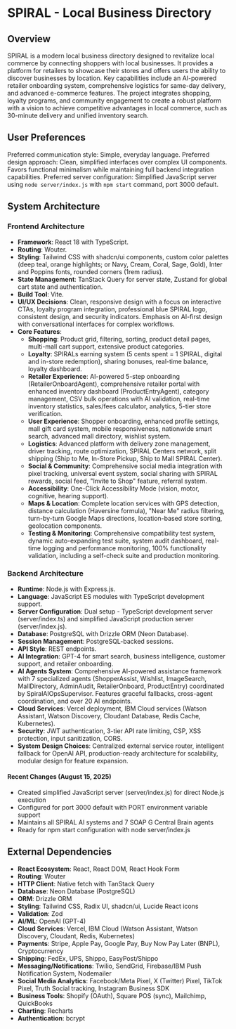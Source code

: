 # SPIRAL - Local Business Directory

## Overview
SPIRAL is a modern local business directory designed to revitalize local commerce by connecting shoppers with local businesses. It provides a platform for retailers to showcase their stores and offers users the ability to discover businesses by location. Key capabilities include an AI-powered retailer onboarding system, comprehensive logistics for same-day delivery, and advanced e-commerce features. The project integrates shopping, loyalty programs, and community engagement to create a robust platform with a vision to achieve competitive advantages in local commerce, such as 30-minute delivery and unified inventory search.

## User Preferences
Preferred communication style: Simple, everyday language.
Preferred design approach: Clean, simplified interfaces over complex UI components. Favors functional minimalism while maintaining full backend integration capabilities.
Preferred server configuration: Simplified JavaScript server using `node server/index.js` with `npm start` command, port 3000 default.

## System Architecture

### Frontend Architecture
- **Framework**: React 18 with TypeScript.
- **Routing**: Wouter.
- **Styling**: Tailwind CSS with shadcn/ui components, custom color palettes (deep teal, orange highlights; or Navy, Cream, Coral, Sage, Gold), Inter and Poppins fonts, rounded corners (1rem radius).
- **State Management**: TanStack Query for server state, Zustand for global cart state and authentication.
- **Build Tool**: Vite.
- **UI/UX Decisions**: Clean, responsive design with a focus on interactive CTAs, loyalty program integration, professional blue SPIRAL logo, consistent design, and security indicators. Emphasis on AI-first design with conversational interfaces for complex workflows.
- **Core Features**:
    - **Shopping**: Product grid, filtering, sorting, product detail pages, multi-mall cart support, extensive product categories.
    - **Loyalty**: SPIRALs earning system (5 cents spent = 1 SPIRAL, digital and in-store redemption), sharing bonuses, real-time balance, loyalty dashboard.
    - **Retailer Experience**: AI-powered 5-step onboarding (RetailerOnboardAgent), comprehensive retailer portal with enhanced inventory dashboard (ProductEntryAgent), category management, CSV bulk operations with AI validation, real-time inventory statistics, sales/fees calculator, analytics, 5-tier store verification.
    - **User Experience**: Shopper onboarding, enhanced profile settings, mall gift card system, mobile responsiveness, nationwide smart search, advanced mall directory, wishlist system.
    - **Logistics**: Advanced platform with delivery zone management, driver tracking, route optimization, SPIRAL Centers network, split shipping (Ship to Me, In-Store Pickup, Ship to Mall SPIRAL Center).
    - **Social & Community**: Comprehensive social media integration with pixel tracking, universal event system, social sharing with SPIRAL rewards, social feed, "Invite to Shop" feature, referral system.
    - **Accessibility**: One-Click Accessibility Mode (vision, motor, cognitive, hearing support).
    - **Maps & Location**: Complete location services with GPS detection, distance calculation (Haversine formula), "Near Me" radius filtering, turn-by-turn Google Maps directions, location-based store sorting, geolocation components.
    - **Testing & Monitoring**: Comprehensive compatibility test system, dynamic auto-expanding test suite, system audit dashboard, real-time logging and performance monitoring, 100% functionality validation, including a self-check suite and production monitoring.

### Backend Architecture
- **Runtime**: Node.js with Express.js.
- **Language**: JavaScript ES modules with TypeScript development support.
- **Server Configuration**: Dual setup - TypeScript development server (server/index.ts) and simplified JavaScript production server (server/index.js).
- **Database**: PostgreSQL with Drizzle ORM (Neon Database).
- **Session Management**: PostgreSQL-backed sessions.
- **API Style**: REST endpoints.
- **AI Integration**: GPT-4 for smart search, business intelligence, customer support, and retailer onboarding.
- **AI Agents System**: Comprehensive AI-powered assistance framework with 7 specialized agents (ShopperAssist, Wishlist, ImageSearch, MallDirectory, AdminAudit, RetailerOnboard, ProductEntry) coordinated by SpiralAIOpsSupervisor. Features graceful fallbacks, cross-agent coordination, and over 20 AI endpoints.
- **Cloud Services**: Vercel deployment, IBM Cloud services (Watson Assistant, Watson Discovery, Cloudant Database, Redis Cache, Kubernetes).
- **Security**: JWT authentication, 3-tier API rate limiting, CSP, XSS protection, input sanitization, CORS.
- **System Design Choices**: Centralized external service router, intelligent fallback for OpenAI API, production-ready architecture for scalability, modular design for feature expansion.

#### Recent Changes (August 15, 2025)
- Created simplified JavaScript server (server/index.js) for direct Node.js execution
- Configured for port 3000 default with PORT environment variable support
- Maintains all SPIRAL AI systems and 7 SOAP G Central Brain agents
- Ready for npm start configuration with node server/index.js

## External Dependencies

- **React Ecosystem**: React, React DOM, React Hook Form
- **Routing**: Wouter
- **HTTP Client**: Native fetch with TanStack Query
- **Database**: Neon Database (PostgreSQL)
- **ORM**: Drizzle ORM
- **Styling**: Tailwind CSS, Radix UI, shadcn/ui, Lucide React icons
- **Validation**: Zod
- **AI/ML**: OpenAI (GPT-4)
- **Cloud Services**: Vercel, IBM Cloud (Watson Assistant, Watson Discovery, Cloudant, Redis, Kubernetes)
- **Payments**: Stripe, Apple Pay, Google Pay, Buy Now Pay Later (BNPL), Cryptocurrency
- **Shipping**: FedEx, UPS, Shippo, EasyPost/Shippo
- **Messaging/Notifications**: Twilio, SendGrid, Firebase/IBM Push Notification System, Nodemailer
- **Social Media Analytics**: Facebook/Meta Pixel, X (Twitter) Pixel, TikTok Pixel, Truth Social tracking, Instagram Business SDK
- **Business Tools**: Shopify (OAuth), Square POS (sync), Mailchimp, QuickBooks
- **Charting**: Recharts
- **Authentication**: bcrypt